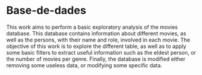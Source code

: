 # Base-de-dades

This work aims to perform a basic exploratory analysis of the movies database. This database contains information about different movies, as well as the persons, with their name and role, involved in each movie. The objective of this work is to explore the different table, as well as to apply some basic filters to extract useful information such as the eldest person, or the number of movies per genre. Finally, the database is modified either removing some useless data, or modifying some specific data. 
